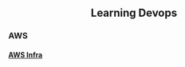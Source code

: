 <h2 align="center">Learning Devops</h2>

### AWS

#### [AWS Infra](learning_material/AWS/aws_infra.md)
